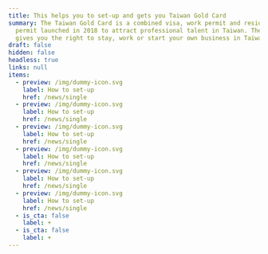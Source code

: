 ```yaml
---
title: This helps you to set-up and gets you Taiwan Gold Card
summary: The Taiwan Gold Card is a combined visa, work permit and residence
  permit launched in 2018 to attract professional talent in Taiwan. The card
  gives you the right to stay, work or start your own business in Taiwan.
draft: false
hidden: false
headless: true
links: null
items:
  - preview: /img/dummy-icon.svg
    label: How to set-up
    href: /news/single
  - preview: /img/dummy-icon.svg
    label: How to set-up
    href: /news/single
  - preview: /img/dummy-icon.svg
    label: How to set-up
    href: /news/single
  - preview: /img/dummy-icon.svg
    label: How to set-up
    href: /news/single
  - preview: /img/dummy-icon.svg
    label: How to set-up
    href: /news/single
  - preview: /img/dummy-icon.svg
    label: How to set-up
    href: /news/single
  - is_cta: false
    label: +
  - is_cta: false
    label: +
---
```

<!-- This text is never used -->
